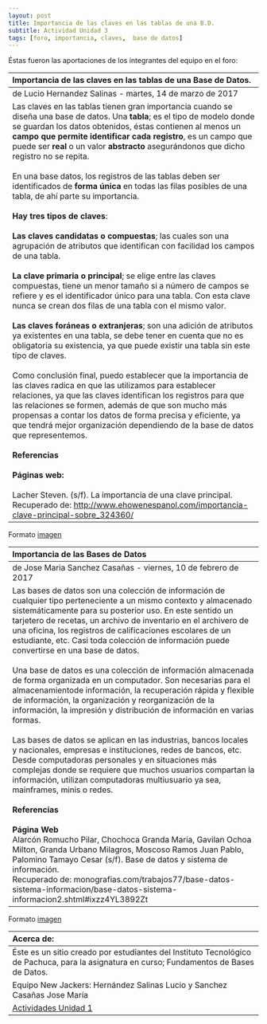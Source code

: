 ```yaml
---
layout: post
title: Importancia de las claves en las tablas de una B.D.
subtitle: Actividad Unidad 3
tags: [foro, importancia, claves,  base de datos]
---
```

<p style="text-align: justify;">
Éstas fueron las aportaciones de los integrantes del equipo en el foro:</p>

| Importancia de las claves en las tablas de una Base de Datos.  |
| :------- | 
| de Lucio Hernandez Salinas - martes, 14 de marzo de 2017 | 
| Las claves en las tablas tienen gran importancia cuando se diseña una base de datos. Una __tabla__; es el tipo de modelo donde se guardan los datos obtenidos, éstas contienen  al menos un __campo que permite identificar cada registro__, es un campo que puede ser __real__ o un valor __abstracto__ asegurándonos que dicho registro no se repita.  <br><br>En una base datos, los registros de las tablas deben ser identificados de __forma única__ en todas las filas posibles de una tabla, de ahí parte su importancia.  <br><br>__Hay tres tipos de claves__:  <br><br>__Las claves candidatas o compuestas__; las cuales son una agrupación de atributos que identifican con facilidad los campos de una tabla.<br><br>__La clave primaria o principal__; se elige entre las claves compuestas, tiene un menor tamaño si a número de campos se refiere y es el identificador único para una tabla. Con esta clave nunca se crean dos filas de una tabla con el mismo valor.<br><br>__Las claves foráneas o extranjeras__; son una adición de atributos ya existentes en una tabla, se debe tener en cuenta que no es obligatoria su existencia, ya que puede existir una tabla sin este tipo de claves.<br><br>Como conclusión final, puedo establecer que la importancia de las claves radica en que las utilizamos para establecer relaciones, ya que las claves identifican los registros para que las relaciones se formen, además de que son mucho más propensas a contar los datos de forma precisa y eficiente, ya que tendrá mejor organización dependiendo de la base de datos que representemos.<br><br>__Referencias__<br><br>__Páginas web:__<br><br>Lacher Steven. (s/f). La importancia de una clave principal.<br>Recuperado de: http://www.ehowenespanol.com/importancia-clave-principal-sobre_324360/ |

Formato [imagen](https://basededatostec.github.io/img/aporte.png "clic para ver el aporte")

| Importancia de las Bases de Datos  |
| :------- | 
| de Jose Maria Sanchez Casañas - viernes, 10 de febrero de 2017 | 
| Las bases de datos son una colección de información de cualquier tipo perteneciente a un mismo contexto y almacenado sistemáticamente para su posterior uso. En este sentido un tarjetero de recetas, un archivo de inventario en el archivero de una oficina, los registros de calificaciones escolares de un estudiante, etc. Casi toda colección de información puede convertirse en una base de datos.  <br><br>Una base de datos  es una colección de información almacenada de forma organizada en un computador. Son necesarias para el almacenamientode información, la recuperación rápida y flexible de información, la organización y reorganización de la información, la impresión y distribución de información en varias formas.   <br><br>Las bases de datos se aplican en las industrias, bancos locales y nacionales, empresas e instituciones, redes de bancos, etc. Desde computadoras personales y en situaciones más complejas donde se requiere que muchos usuarios compartan la información, utilizan computadoras multiusuario ya sea, mainframes, minis o redes.  <br><br>__Referencias__  <br><br>__Página Web__  <br>Alarcón Romucho Pilar, Chochoca Granda Maria, Gavilan Ochoa Milton, Granda Urbano Milagros, Moscoso Ramos Juan Pablo, Palomino Tamayo Cesar (s/f). Base de datos y sistema de información.<br>Recuperado de: monografias.com/trabajos77/base-datos-sistema-informacion/base-datos-sistema-informacion2.shtml#ixzz4YL3892Zt

Formato [imagen](https://basededatostec.github.io/img/aportacion.png "clic para ver el aporte")


|  Acerca de: | 
| :------ | 
| Éste es un sitio creado por estudiantes del Instituto Tecnológico de Pachuca, para la asignatura en curso; Fundamentos de Bases de Datos. | 
| Equipo New Jackers: Hernández Salinas Lucio y Sanchez Casañas Jose María |
| <a href="https://basededatostec.github.io/unidaduno/">Actividades Unidad 1</a> |

